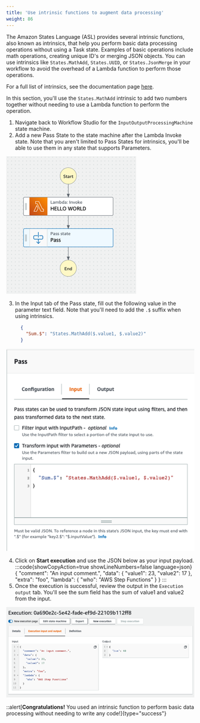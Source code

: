 ```yaml
---
title: 'Use intrinsic functions to augment data processing'
weight: 86
---
```


The Amazon States Language (ASL) provides several intrinsic functions, also known as intrinsics, that help you perform basic data processing operations without using a Task state.
Examples of basic operations include math operations, creating unique ID's or merging JSON objects. You can use intrinsics like `States.MathAdd`, `States.UUID`, or `States.JsonMerge` in your workflow to avoid the overhead of a Lambda function to perform those operations.

For a full list of intrinsics, see the documentation page [here](https://docs.aws.amazon.com/step-functions/latest/dg/amazon-states-language-intrinsic-functions.html).

In this section, you'll use the `States.MathAdd` intrinsic to add two numbers together without needing to use a Lambda function to perform the operation.
1. Navigate back to Workflow Studio for the `InputOutputProcessingMachine` state machine.
2. Add a new Pass State to the state machine after the Lambda Invoke state. Note that you aren't limited to Pass States for intrinsics, you'll be able to use them in any state that supports Parameters.

![Pass State Input](/static/img/module-6/pass-state-diagram.png)

3. In the Input tab of the Pass state, fill out the following value in the parameter text field. Note that you'll need to add the `.$` suffix when using intrinsics.
    ```json
      {
        "Sum.$": "States.MathAdd($.value1, $.value2)"
      }
    ```

![Pass State Input](/static/img/module-6/pass-state-input-intrinsic.png)

4. Click on **Start execution** and use the JSON below as your input payload.
:::code{showCopyAction=true showLineNumbers=false language=json}
{
   "comment": "An input comment.",
   "data": {
      "value1": 23,
      "value2": 17
   },
   "extra": "foo",
   "lambda": {
      "who": "AWS Step Functions"
   }
}
:::
4. Once the execution is successful, review the output in the `Execution output` tab. You'll see the sum field has the sum of value1 and value2 from the input.

![Execution Output](/static/img/module-6/intrinsic-execution-output.png)

::alert[**Congratulations!** You used an intrinsic function to perform basic data processing without needing to write any code!]{type="success"}
